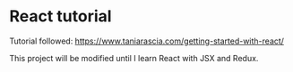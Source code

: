 # React tutorial
Tutorial followed:
https://www.taniarascia.com/getting-started-with-react/

This project will be modified until I learn React with JSX and Redux.